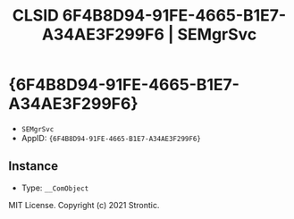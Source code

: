 ﻿---
title: "CLSID 6F4B8D94-91FE-4665-B1E7-A34AE3F299F6 | SEMgrSvc"
excerpt: What is COM-Object CLSID 6F4B8D94-91FE-4665-B1E7-A34AE3F299F6?
---

# {6F4B8D94-91FE-4665-B1E7-A34AE3F299F6}

* `SEMgrSvc`
* AppID: `{6F4B8D94-91FE-4665-B1E7-A34AE3F299F6}`

## Instance

* Type: `__ComObject`

MIT License. Copyright (c) 2021 Strontic.


